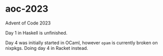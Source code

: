 # aoc-2023
Advent of Code 2023

Day 1 in Haskell is unfinished.

Day 4 was initially started in OCaml, however `opam` is currently broken on nixpkgs. Doing day 4 in Racket instead.
